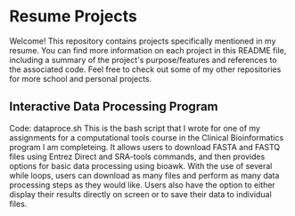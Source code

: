 # Resume Projects
Welcome! This repository contains projects specifically mentioned in my resume. You can find more information on each project in this README file, including a summary of the project's purpose/features and references to the associated code. Feel free to check out some of my other repositories for more school and personal projects.

## Interactive Data Processing Program
Code: dataproce.sh
This is the bash script that I wrote for one of my assignments for a computational tools course in the Clinical Bioinformatics program I am completeing. It allows users to download FASTA and FASTQ files using Entrez Direct and SRA-tools commands, and then provides options for basic data processing using bioawk. With the use of several while loops, users can download as many files and perform as many data processing steps as they would like. Users also have the option to either display their results directly on screen or to save their data to individual files. 
